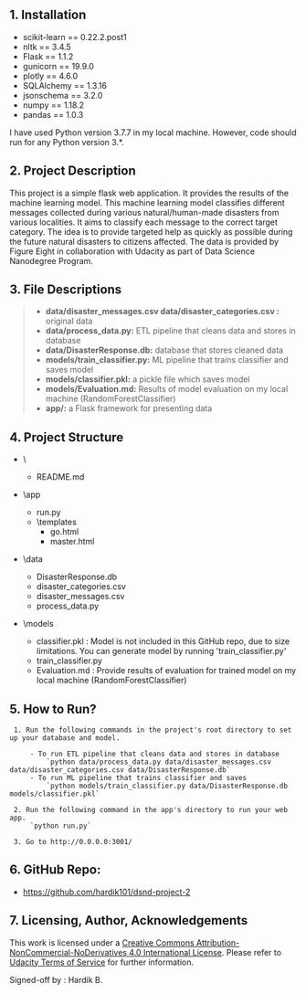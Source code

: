 ## 1. Installation
- scikit-learn == 0.22.2.post1
- nltk == 3.4.5
- Flask == 1.1.2
- gunicorn == 19.9.0
- plotly == 4.6.0
- SQLAlchemy == 1.3.16
- jsonschema == 3.2.0
- numpy == 1.18.2      
- pandas == 1.0.3

I have used Python version 3.7.7 in my local machine. However, code should run for any Python version 3.*.

## 2. Project Description

This project is a simple flask web application. It provides the results of the machine learning model.
This machine learning model classifies different messages collected during various natural/human-made disasters from various localities.
It aims to classify each message to the correct target category. The idea is to provide targeted help as quickly as possible during the future natural disasters to citizens affected. The data is provided by Figure Eight in collaboration with Udacity as part of Data Science Nanodegree Program.

## 3. File Descriptions <a name="files"></a>   

> * **data/disaster_messages.csv data/disaster_categories.csv :** original data
> * **data/process_data.py:** ETL pipeline that cleans data and stores in database
> * **data/DisasterResponse.db:** database that stores cleaned data
> * **models/train_classifier.py:** ML pipeline that trains classifier and saves model
> * **models/classifier.pkl:** a pickle file which saves model
> * **models/Evaluation.md:** Results of model evaluation on my local machine (RandomForestClassifier)
> * **app/:** a Flask framework for presenting data

## 4. Project Structure
- \
	- README.md

- \app
	- run.py
	- \templates
	   - go.html
	   - master.html
- \data
	- DisasterResponse.db
	- disaster_categories.csv
	- disaster_messages.csv
	- process_data.py
- \models
	- classifier.pkl : Model is not included in this GitHub repo, due to size limitations. You can generate model by running 'train_classifier.py'
	- train_classifier.py
	- Evaluation.md : Provide results of evaluation for trained model on my local machine (RandomForestClassifier)

## 5. How to Run?

     1. Run the following commands in the project's root directory to set up your database and model.

         - To run ETL pipeline that cleans data and stores in database
             `python data/process_data.py data/disaster_messages.csv data/disaster_categories.csv data/DisasterResponse.db`
         - To run ML pipeline that trains classifier and saves
             `python models/train_classifier.py data/DisasterResponse.db models/classifier.pkl`

     2. Run the following command in the app's directory to run your web app.
         `python run.py`

     3. Go to http://0.0.0.0:3001/

## 6. GitHub Repo:
   - https://github.com/hardik101/dsnd-project-2

## 7. Licensing, Author, Acknowledgements
This work is licensed under a [Creative Commons  Attribution-NonCommercial-NoDerivatives 4.0 International License](http://creativecommons.org/licenses/by-nc-nd/4.0/). Please refer to [Udacity Terms of Service](https://www.udacity.com/legal) for further information.

Signed-off by : Hardik B.
